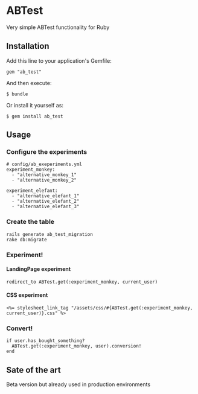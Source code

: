 # ABTest

Very simple ABTest functionality for Ruby

## Installation

Add this line to your application's Gemfile:

    gem "ab_test"

And then execute:

    $ bundle

Or install it yourself as:

    $ gem install ab_test

## Usage

### Configure the experiments

    # config/ab_exeperiments.yml
    experiment_monkey:
      - "alternative_monkey_1"
      - "alternative_monkey_2"

    experiment_elefant:
      - "alternative_elefant_1"
      - "alternative_elefant_2"
      - "alternative_elefant_3"

### Create the table

    rails generate ab_test_migration
    rake db:migrate

### Experiment!

#### LandingPage experiment

    redirect_to ABTest.get(:experiment_monkey, current_user)

#### CSS experiment

    <%= stylesheet_link_tag "/assets/css/#{ABTest.get(:experiment_monkey, current_user)}.css" %>

### Convert!

    if user.has_bought_something?
      ABTest.get(:experiment_monkey, user).conversion!
    end

## Sate of the art

Beta version but already used in production environments
